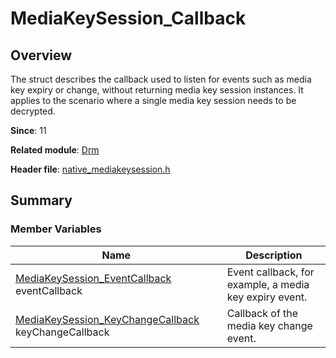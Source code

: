 # MediaKeySession_Callback

## Overview

The struct describes the callback used to listen for events such as media key expiry or change, without returning media key session instances. It applies to the scenario where a single media key session needs to be decrypted.

**Since**: 11

**Related module**: [Drm](capi-drm.md)

**Header file**: [native_mediakeysession.h](capi-native-mediakeysession-h.md)

## Summary

### Member Variables

| Name| Description|
| -- | -- |
| [MediaKeySession_EventCallback](capi-native-mediakeysession-h.md#mediakeysession_eventcallback) eventCallback | Event callback, for example, a media key expiry event.|
| [MediaKeySession_KeyChangeCallback](capi-native-mediakeysession-h.md#mediakeysession_keychangecallback) keyChangeCallback | Callback of the media key change event.|
